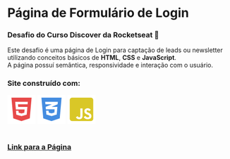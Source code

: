 # Página de Formulário de Login
### Desafio do Curso Discover da Rocketseat 🚀
Este desafio é uma página de Login para captação de leads ou newsletter utilizando conceitos básicos de **HTML**, **CSS** e **JavaScript**. <br/>
A página possuí semântica, responsividade e interação com o usuário.
### Site construído com:
<div>
<img src="https://github.com/luca-merighi/luca-merighi/blob/main/GHIcons/html.png?raw=true">
<img src="https://github.com/luca-merighi/luca-merighi/blob/main/GHIcons/css.png?raw=true">
<img src="https://github.com/luca-merighi/luca-merighi/blob/main/GHIcons/js.png?raw=true">
</div>
<br/>

### [Link para a Página]()
